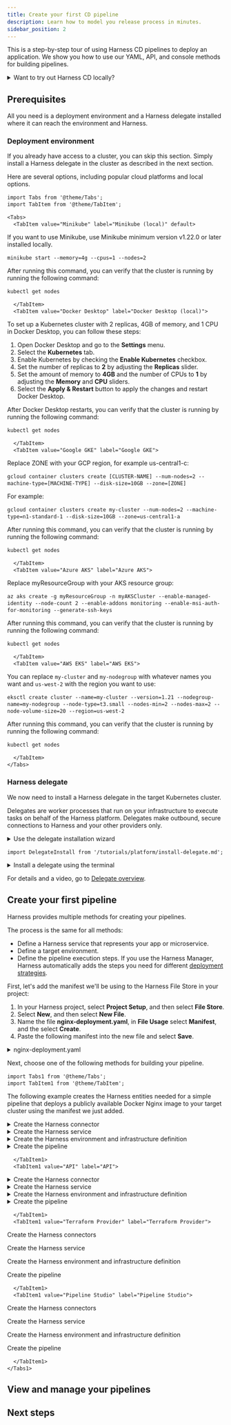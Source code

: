 ```yaml
---
title: Create your first CD pipeline
description: Learn how to model you release process in minutes.
sidebar_position: 2
---
```


This is a step-by-step tour of using Harness CD pipelines to deploy an application. We show you how to use our YAML, API, and console methods for building pipelines.

<details>
<summary>Want to try out Harness CD locally?</summary>

You can also run all of Harness CD locally using the Harness CD Community Edition. 

Harness CD Community Edition is a lightweight version of Harness that you can download and run on your laptop or any VM with 3GB RAM and 2 CPUs. Harness CD Community Edition is intended to get devs started with Harness quickly without having to sign up for a Harness SaaS account.

For more information, go to:
- [Harness CD Community Edition Overview](../deploy-srv-diff-platforms/community-ed/harness-community-edition-overview)
- [Harness Community Edition deployments](../deploy-srv-diff-platforms/community-ed/harness-community-edition-quickstart)

</details>

## Prerequisites

All you need is a deployment environment and a Harness delegate installed where it can reach the environment and Harness. 

### Deployment environment

If you already have access to a cluster, you can skip this section. Simply install a Harness delegate in the cluster as described in the next section.

Here are several options, including popular cloud platforms and local options.

```mdx-code-block
import Tabs from '@theme/Tabs';
import TabItem from '@theme/TabItem';
```
```mdx-code-block
<Tabs>
  <TabItem value="Minikube" label="Minikube (local)" default>
```

If you want to use Minikube, use Minikube minimum version v1.22.0 or later installed locally.

```
minikube start --memory=4g --cpus=1 --nodes=2
```

After running this command, you can verify that the cluster is running by running the following command:

```
kubectl get nodes
```

```mdx-code-block
  </TabItem>
  <TabItem value="Docker Desktop" label="Docker Desktop (local)">
```

To set up a Kubernetes cluster with 2 replicas, 4GB of memory, and 1 CPU in Docker Desktop, you can follow these steps:

1. Open Docker Desktop and go to the **Settings** menu.
2. Select the **Kubernetes** tab.
3. Enable Kubernetes by checking the **Enable Kubernetes** checkbox.
4. Set the number of replicas to **2** by adjusting the **Replicas** slider.
5. Set the amount of memory to **4GB** and the number of CPUs to **1** by adjusting the **Memory** and **CPU** sliders.
6. Select the **Apply & Restart** button to apply the changes and restart Docker Desktop.

After Docker Desktop restarts, you can verify that the cluster is running by running the following command:

```
kubectl get nodes
```

```mdx-code-block
  </TabItem>
  <TabItem value="Google GKE" label="Google GKE">
```

Replace ZONE with your GCP region, for example us-central1-c:

```
gcloud container clusters create [CLUSTER-NAME] --num-nodes=2 --machine-type=[MACHINE-TYPE] --disk-size=10GB --zone=[ZONE]
```

For example:

```
gcloud container clusters create my-cluster --num-nodes=2 --machine-type=n1-standard-1 --disk-size=10GB --zone=us-central1-a
```

After running this command, you can verify that the cluster is running by running the following command:

```
kubectl get nodes
```

```mdx-code-block
  </TabItem>
  <TabItem value="Azure AKS" label="Azure AKS">
```

Replace myResourceGroup with your AKS resource group:

```
az aks create -g myResourceGroup -n myAKSCluster --enable-managed-identity --node-count 2 --enable-addons monitoring --enable-msi-auth-for-monitoring --generate-ssh-keys
```

After running this command, you can verify that the cluster is running by running the following command:

```
kubectl get nodes
```

```mdx-code-block
  </TabItem>
  <TabItem value="AWS EKS" label="AWS EKS">
```

You can replace `my-cluster` and `my-nodegroup` with whatever names you want and `us-west-2` with the region you want to use:

```
eksctl create cluster --name=my-cluster --version=1.21 --nodegroup-name=my-nodegroup --node-type=t3.small --nodes-min=2 --nodes-max=2 --node-volume-size=20 --region=us-west-2
```

After running this command, you can verify that the cluster is running by running the following command:

```
kubectl get nodes
```

```mdx-code-block
  </TabItem>
</Tabs>
```

### Harness delegate

We now need to install a Harness delegate in the target Kubernetes cluster.

Delegates are worker processes that run on your infrastructure to execute tasks on behalf of the Harness platform. Delegates make outbound, secure connections to Harness and your other providers only.

<details>
<summary>Use the delegate installation wizard</summary>

1. In your Harness project, select **Project Setup**.
2. Select **Delegates**.
3. Select **Install a Delegate**.
4. Follow the delegate installation wizard.

Use this [delegate installation wizard video](https://www.youtube.com/watch?v=yLMCxs3onH8) to guide you through the process.

</details>


```mdx-code-block
import DelegateInstall from '/tutorials/platform/install-delegate.md';
```

<details>
<summary>Install a delegate using the terminal</summary>
<DelegateInstall />
</details>

For details and a video, go to [Delegate overview](https://developer.harness.io/docs/platform/delegates/delegate-concepts/delegate-overview).


## Create your first pipeline

Harness provides multiple methods for creating your pipelines. 

The process is the same for all methods: 

- Define a Harness service that represents your app or microservice.
- Define a target environment.
- Define the pipeline execution steps. If you use the Harness Manager, Harness automatically adds the steps you need for different [deployment strategies](../manage-deployments/deployment-concepts).

First, let's add the manifest we'll be using to the Harness File Store in your project:

1. In your Harness project, select **Project Setup**, and then select **File Store**.
2. Select **New**, and then select **New File**.
3. Name the file **nginx-deployment.yaml**, in **File Usage** select **Manifest**, and the select **Create**.
4. Paste the following manifest into the new file and select **Save**.

<details>
<summary>nginx-deployment.yaml</summary>

```yaml
apiVersion: apps/v1
kind: Deployment
metadata:
  name: nginx-deployment
  labels:
    app: nginx
spec:
  replicas: 1
  selector:
    matchLabels:
      app: nginx
  template:
    metadata:
      labels:
        app: nginx
    spec:
      containers:
      - name: nginx
        image: nginx:1.14.2
        ports:
        - containerPort: 80
```

</details>


Next, choose one of the following methods for building your pipeline.

```mdx-code-block
import Tabs1 from '@theme/Tabs';
import TabItem1 from '@theme/TabItem';
```

<Tabs1>
  <TabItem1 value="YAML" label="YAML" default>

The following example creates the Harness entities needed for a simple pipeline that deploys a publicly available Docker Nginx image to your target cluster using the manifest we just added.

<details>
<summary>Create the Harness connector</summary>

We'll create a Harness Kubernetes Cluster connector to connect to your target cluster.

Kubernetes Cluster connector:

```yaml
connector:
  name: K8s Cluster
  identifier: K8s_Cluster
  description: ""
  orgIdentifier: default
  projectIdentifier: CD_Docs
  type: K8sCluster
  spec:
    credential:
      type: InheritFromDelegate
    delegateSelectors:
      - [delegate tag]
```

Replace `[delegate tag]` with tag of the delegate you installed in your cluster. For example:

![delete tag](static/095b88b33770e95a1b0dfcba3928c095a406af939bca367ba2fe8029d02fbb55.png)


</details>


<details>
<summary>Create the Harness service</summary>

The following service uses the manifest you added to the Harness File Store earier.

```yaml
service:
  name: Nginx
  identifier: Nginx
  tags: {}
  serviceDefinition:
    spec:
      manifests:
        - manifest:
            identifier: nginx
            type: K8sManifest
            spec:
              store:
                type: Harness
                spec:
                  files:
                    - /nginx-deployment.yaml
              skipResourceVersioning: false
              enableDeclarativeRollback: false
      artifacts:
        primary: {}
    type: Kubernetes
```

</details>


<details>
<summary>Create the Harness environment and infrastructure definition</summary>

First, create the Harness environment.

```yaml
environment:
  name: myenv
  identifier: myenv
  tags: {}
  type: PreProduction
  orgIdentifier: default
  projectIdentifier: CD_Docs
  variables: []
```
Next, create the infrastructure definition for that environment. This infrastructure definition uses the Kubernetes Cluster connector you created earlier and targets the `default` namespace. You can enter a different namespace.

```yaml
infrastructureDefinition:
  name: myinfra
  identifier: myinfra
  description: ""
  tags: {}
  orgIdentifier: default
  projectIdentifier: CD_Docs
  environmentRef: myenv
  deploymentType: Kubernetes
  type: KubernetesDirect
  spec:
    connectorRef: K8s_Cluster
    namespace: default
    releaseName: release-<+INFRA_KEY>
  allowSimultaneousDeployments: false
```
</details>

<details>
<summary>Create the pipeline</summary>

Now we can put everything together in a pipeline with a CD stage that deploys the Harness service to the infrastructure definition we added.

The pipeline uses a Kubernetes rolling deployment.

```yaml
pipeline:
  name: cd
  identifier: cd
  projectIdentifier: CD_Docs
  orgIdentifier: default
  tags: {}
  stages:
    - stage:
        name: nginx
        identifier: nginx
        description: ""
        type: Deployment
        spec:
          deploymentType: Kubernetes
          service:
            serviceRef: Nginx
          environment:
            environmentRef: myenv
            deployToAll: false
            infrastructureDefinitions:
              - identifier: myinfra
          execution:
            steps:
              - step:
                  name: Rollout Deployment
                  identifier: rolloutDeployment
                  type: K8sRollingDeploy
                  timeout: 10m
                  spec:
                    skipDryRun: false
                    pruningEnabled: false
            rollbackSteps:
              - step:
                  name: Rollback Rollout Deployment
                  identifier: rollbackRolloutDeployment
                  type: K8sRollingRollback
                  timeout: 10m
                  spec:
                    pruningEnabled: false
        tags: {}
        failureStrategies:
          - onFailure:
              errors:
                - AllErrors
              action:
                type: StageRollback
```

</details>



```mdx-code-block
  </TabItem1>
  <TabItem1 value="API" label="API">
```

<details>
<summary>Create the Harness connector</summary>
markdown
</details>


<details>
<summary>Create the Harness service</summary>
markdown
</details>


<details>
<summary>Create the Harness environment and infrastructure definition</summary>
markdown
</details>


<details>
<summary>Create the pipeline</summary>
markdown
</details>


```mdx-code-block
  </TabItem1>
  <TabItem1 value="Terraform Provider" label="Terraform Provider">
```

Create the Harness connectors

Create the Harness service

Create the Harness environment and infrastructure definition

Create the pipeline

```mdx-code-block
  </TabItem1>
  <TabItem1 value="Pipeline Studio" label="Pipeline Studio">
```

Create the Harness connectors

Create the Harness service

Create the Harness environment and infrastructure definition

Create the pipeline

```mdx-code-block
  </TabItem1>
</Tabs1>
```


## View and manage your pipelines


## Next steps